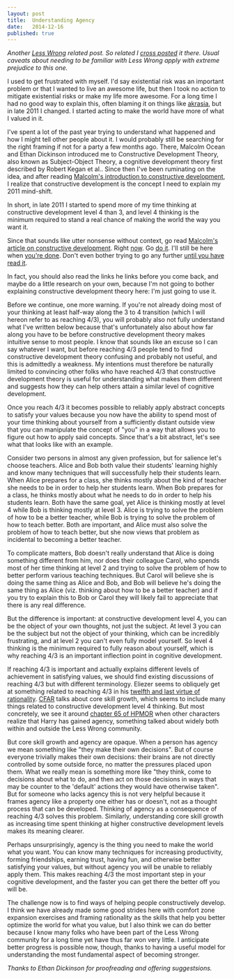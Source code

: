 ```yaml
---
layout: post
title:  Understanding Agency
date:   2014-12-16
published: true
---
```


*Another [Less Wrong](http://lesswrong.com/) related post. So related I [cross posted]() it there. Usual caveats about needing to be familiar with Less Wrong apply with extreme prejudice to this one.*

I used to get frustrated with myself. I'd say existential risk was an important problem or that I wanted to live an awesome life, but then I took no action to mitigate existential risks or make my life more awesome. For a long time I had no good way to explain this, often blaming it on things like [akrasia](/2014/11/09/there-is-no-akrasia.html), but in late 2011 I changed. I started acting to make the world have more of what I valued in it.

I've spent a lot of the past year trying to understand what happened and how I might tell other people about it. I would probably still be searching for the right framing if not for a party a few months ago. There, Malcolm Ocean and Ethan Dickinson introduced me to Constructive Development Theory, also known as Subject-Object Theory, a cognitive development theory first described by Robert Kegan et al.. Since then I've been ruminating on the idea, and after reading [Malcolm's introduction to constructive development](http://malcolmocean.com/2014/10/subject-object-notation/), I realize that constructive development is the concept I need to explain my 2011 mind-shift.

In short, in late 2011 I started to spend more of my time thinking at constructive development level 4 than 3, and level 4 thinking is the minimum required to stand a real chance of making the world the way you want it.

Since that sounds like utter nonsense without context, go read [Malcolm's article on constructive development](http://malcolmocean.com/2014/10/subject-object-notation/). Right [now](http://malcolmocean.com/2014/10/subject-object-notation/). Go [do it](http://malcolmocean.com/2014/10/subject-object-notation/). I'll still be here when [you're done](http://malcolmocean.com/2014/10/subject-object-notation/). Don't even bother trying to go any further [until you have read it](http://malcolmocean.com/2014/10/subject-object-notation/).

In fact, you should also read the links he links before you come back, and maybe do a little research on your own, because I'm not going to bother explaining constructive development theory here: I'm just going to use it.

Before we continue, one more warning. If you're not already doing most of your thinking at least half-way along the 3 to 4 transition (which I will hereon refer to as reaching 4/3), you will probably also not fully understand what I've written below because that's unfortunately also about how far along you have to be before constructive development theory makes intuitive sense to most people. I know that sounds like an excuse so I can say whatever I want, but before reaching 4/3 people tend to find constructive development theory confusing and probably not useful, and this is admittedly a weakness. My intentions must therefore be naturally limited to convincing other folks who have reached 4/3 that constructive development theory is useful for understanding what makes them different and suggests how they can help others attain a similar level of cognitive development.

Once you reach 4/3 it becomes possible to reliably apply abstract concepts to satisfy your values because you now have the ability to spend most of your time thinking about yourself from a sufficiently distant outside view that you can manipulate the concept of "you" in a way that allows you to figure out how to apply said concepts. Since that's a bit abstract, let's see what that looks like with an example.

Consider two persons in almost any given profession, but for salience let's choose teachers. Alice and Bob both value their students' learning highly and know many techniques that will successfully help their students learn. When Alice prepares for a class, she thinks mostly about the kind of teacher she needs to be in order to help her students learn. When Bob prepares for a class, he thinks mostly about what he needs to do in order to help his students learn. Both have the same goal, yet Alice is thinking mostly at level 4 while Bob is thinking mostly at level 3. Alice is trying to solve the problem of how to be a better teacher, while Bob is trying to solve the problem of how to teach better. Both are important, and Alice must also solve the problem of how to teach better, but she now views that problem as incidental to becoming a better teacher.

To complicate matters, Bob doesn't really understand that Alice is doing something different from him, nor does their colleague Carol, who spends most of her time thinking at level 2 and trying to solve the problem of how to better perform various teaching techniques. But Carol will believe she is doing the same thing as Alice and Bob, and Bob will believe he's doing the same thing as Alice (viz. thinking about how to be a better teacher) and if you try to explain this to Bob or Carol they will likely fail to appreciate that there is any real difference.

But the difference is important: at constructive development level 4, you can be the object of your own thoughts, not just the subject. At level 3 you can be the subject but not the object of your thinking, which can be incredibly frustrating, and at level 2 you can't even fully model yourself. So level 4 thinking is the minimum required to fully reason about yourself, which is why reaching 4/3 is an important inflection point in cognitive development.

If reaching 4/3 is important and actually explains different levels of achievement in satisfying values, we should find existing discussions of reaching 4/3 but with different terminology. Eliezer seems to obliquely get at something related to reaching 4/3 in his [twelfth and last virtue of rationality](http://yudkowsky.net/rational/virtues/). [CFAR](http://rationality.org/) talks about core skill growth, which seems to include many things related to constructive development level 4 thinking. But most concretely, we see it around [chapter 65 of HPMOR](http://hpmor.com/chapter/65) when other characters realize that Harry has gained agency, something talked about widely both within and outside the Less Wrong community.

But core skill growth and agency are opaque. When a person has agency we mean something like "they make their own decisions". But of course everyone trivially makes their own decisions: their brains are not directly controlled by some outside force, no matter the pressures placed upon them. What we really mean is something more like "they think, come to decisions about what to do, and then act on those decisions in ways that may be counter to the 'default' actions they would have otherwise taken". But for someone who lacks agency this is not very helpful because it frames agency like a property one either has or doesn't, not as a thought process that can be developed. Thinking of agency as a consequence of reaching 4/3 solves this problem. Similarly, understanding core skill growth as increasing time spent thinking at higher constructive development levels makes its meaning clearer.

Perhaps unsurprisingly, agency is the thing you need to make the world what you want. You can know many techniques for increasing productivity, forming friendships, earning trust, having fun, and otherwise better satisfying your values, but without agency you will be unable to reliably apply them. This makes reaching 4/3 the most important step in your cognitive development, and the faster you can get there the better off you will be.

The challenge now is to find ways of helping people constructively develop. I think we have already made some good strides here with comfort zone expansion exercises and framing rationality as the skills that help you better optimize the world for what you value, but I also think we can do better because I know many folks who have been part of the Less Wrong community for a long time yet have thus far won very little. I anticipate better progress is possible now, though, thanks to having a useful model for understanding the most fundamental aspect of becoming stronger.

*Thanks to Ethan Dickinson for proofreading and offering suggestsions.*
